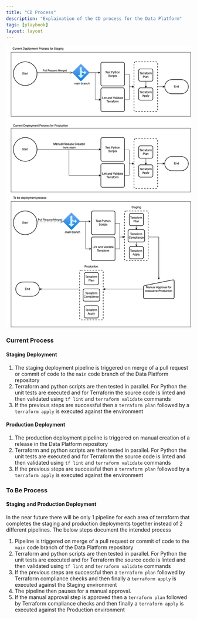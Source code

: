 ```yaml
---
title: "CD Process"
description: "Explaination of the CD process for the Data Platform"
tags: [playbook]
layout: layout
---
```


![CD Process](images/CD.png)

### Current Process

#### Staging Deployment
1. The staging deployment pipeline is triggered on merge of a pull request or commit of code to the ```main``` code branch of the Data Platform repository
2. Terraform and python scripts are then tested in parallel. For Python the unit tests are executed and for Terraform the source code is linted and then validated using ```tf lint``` and ```terraform validate``` commands
3. If the previous steps are successful then a ```terraform plan``` followed by a ```terraform apply``` is executed against the environment

#### Production Deployment

1. The production deployment pipeline is triggered on manual creation of a release in the Data Platform repository
2. Terraform and python scripts are then tested in parallel. For Python the unit tests are executed and for Terraform the source code is linted and then validated using ```tf lint``` and ```terraform validate``` commands
3. If the previous steps are successful then a ```terraform plan``` followed by a ```terraform apply``` is executed against the environment

### To Be Process

#### Staging and Production Deployment

In the near future there will be only 1 pipeline for each area of terraform that completes the staging and production deployments together instead of 2 different pipelines. The below steps document the intended process

1. Pipeline is triggered on merge of a pull request or commit of code to the ```main``` code branch of the Data Platform repository
2. Terraform and python scripts are then tested in parallel. For Python the unit tests are executed and for Terraform the source code is linted and then validated using ```tf lint``` and ```terraform validate``` commands 
3. If the previous steps are successful then a ```terraform plan``` followed by Terraform compliance checks and then finally a ```terraform apply``` is executed against the Staging environment
4. The pipeline then pauses for a manual approval.
5. If the manual approval step is approved then a ```terraform plan``` followed by Terraform compliance checks and then finally a ```terraform apply``` is executed against the Production environment
